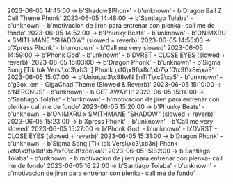 2023-06-05 14:45:00 -> b'Shadow$Phonk' - b'unknown' - b'Dragon Ball Z Cell Theme Phonk'
2023-06-05 14:48:00 -> b'Santiago Tolaba' - b'unknown' - b'motivacion de jiren para entrenar con plenka- call me de fondo'
2023-06-05 14:52:00 -> b'Phunky Beats' - b'unknown' - b'ONIMXRU x SMITHMANE "SHADOW" (slowed + reverb)'
2023-06-05 14:55:00 -> b'Xpress Phonk' - b'unknown' - b'Call me very slowed'
2023-06-05 14:59:00 -> b'Phonk God' - b'unknown' - b'DVRST - CLOSE EYES (slowed + reverb)'
2023-06-05 15:03:00 -> b'Dragon Phonk' - b'unknown' - b'Sigma Song [Tik tok Versi\xc3\xb3n] Phonk \xf0\x9f\x8d\xb7\xf0\x9f\x8e\xa9'
2023-06-05 15:07:00 -> b'Unkn\xc3\x98wN EnTiT\xc2\xa5' - b'unknown' - b'g3ox_em - GigaChad Theme (Slowed & Reverb)'
2023-06-05 15:10:00 -> b'NERONUS' - b'unknown' - b'GET AWAY II'
2023-06-05 15:14:00 -> b'Santiago Tolaba' - b'unknown' - b'motivacion de jiren para entrenar con plenka- call me de fondo'
2023-06-05 15:20:00 -> b'Phunky Beats' - b'unknown' - b'ONIMXRU x SMITHMANE "SHADOW" (slowed + reverb)'
2023-06-05 15:23:00 -> b'Xpress Phonk' - b'unknown' - b'Call me very slowed'
2023-06-05 15:27:00 -> b'Phonk God' - b'unknown' - b'DVRST - CLOSE EYES (slowed + reverb)'
2023-06-05 15:31:00 -> b'Dragon Phonk' - b'unknown' - b'Sigma Song [Tik tok Versi\xc3\xb3n] Phonk \xf0\x9f\x8d\xb7\xf0\x9f\x8e\xa9'
2023-06-05 15:32:00 -> b'Santiago Tolaba' - b'unknown' - b'motivacion de jiren para entrenar con plenka- call me de fondo'
2023-06-05 16:22:00 -> b'Santiago Tolaba' - b'unknown' - b'motivacion de jiren para entrenar con plenka- call me de fondo'
